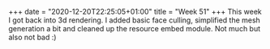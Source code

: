 +++
date = "2020-12-20T22:25:05+01:00"
title = "Week 51"
+++
This week I got back into 3d rendering. I added basic face culling, simplified the mesh generation a bit and cleaned up the resource embed module. Not much but also not bad :)
